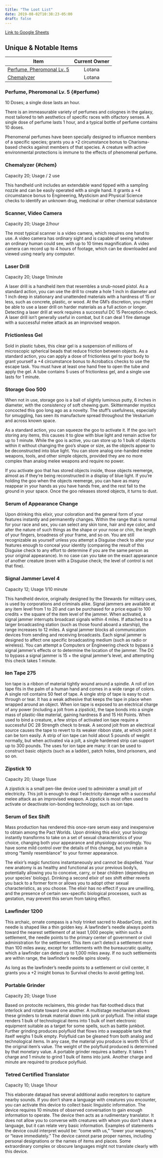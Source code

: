 ```yaml
---
title: "The Loot List"
date: 2019-08-02T10:38:23-05:00
draft: false
---
```

[Link to Google Sheets](https://docs.google.com/spreadsheets/d/17W3IImvDyXO6u-Vwz2MNBDeD5fkVovlLxX3u1JbJymY/edit#gid=0)

## Unique & Notable Items

Item                                  | Current Owner 
--------------------------            |:---------------:
[Perfume, Pheromonal Lv. 5](#perfume) | Lotana
[Chemalyzer](#chem)                   | Lotana

### Perfume, Pheromonal Lv. 5 {#perfume}
10 Doses; a single dose lasts an hour.

There is an immeasurable variety of perfumes and colognes in the galaxy, most tailored to teh aesthetics of specific races with olfactory senses.  A single dose of perfume lasts 1 hour, and a typical bottle of perfume contains 10 doses.

Phenomenal perfumes have been specially designed to influence members of a specific species; grants you a +2 circumstance bonus to Charisma-based checks against members of that species.  A creature with active environmental protections is immune to the effects of phenomenal perfume.

### Chemalyzer {#chem}
Capacity 20; Usage / 2 use

This handheld unit includes an extendable wand tipped with a sampling nozzle and can be easily operated with a single hand.  It grants a +4 circumstance bonus to Engineering, Mysticism and Physical Science checks to identify an unknown drug, medicinal or other chemical substance

### Scanner, Video Camera
Capacity 20; Usage 2/hour

The most typical scanner is a video camera, which requires one hand to use. A video camera has ordinary sight and is capable of seeing whatever an ordinary human could see, with up to 10 times magnification. A video camera can record up to 4 hours of footage, which can be downloaded and viewed using nearly any computer.

### Laser Drill
Capacity 20; Usage 1/minute

A laser drill is a handheld item that resembles a snub-nosed pistol. As a standard action, you can use the drill to create a hole 1 inch in diameter and 1 inch deep in stationary and unattended materials with a hardness of 15 or less, such as concrete, plastic, or wood. At the GM’s discretion, you might be able to use a laser drill on harder materials as a full action or longer. Detecting a laser drill at work requires a successful DC 15 Perception check. A laser drill isn’t generally useful in combat, but it can deal 1 fire damage with a successful melee attack as an improvised weapon.

### Frictionless Gel
Sold in plastic tubes, this clear gel is a suspension of millions of microscopic spherical beads that reduce friction between objects. As a standard action, you can apply a dose of frictionless gel to your body to grant yourself a +4 circumstance bonus to Acrobatics checks to use the escape task. You must have at least one hand free to open the tube and apply the gel. A tube contains 5 uses of frictionless gel, and a single use lasts for 1 minute.

### Storage Goo 500
When not in use, storage goo is a ball of slightly luminous putty, 6 inches in diameter, with the consistency of soft chewing gum. Skittermander mystics concocted this goo long ago as a novelty. The stuff’s usefulness, especially for smuggling, has seen its manufacture spread throughout the Veskarium and across known space.

As a standard action, you can squeeze the goo to activate it. If the goo isn’t storing any items, this causes it to glow with blue light and remain active for up to 1 minute. While the goo is active, you can store up to 1 bulk of objects within it without changing the goo’s shape or size, as the objects appear to be deconstructed into blue light. You can store analog one-handed melee weapons, tools, and other simple objects, provided they are no more complex than analog melee weapons and require no power.

If you activate goo that has stored objects inside, those objects reemerge, almost as if they’re being reconstructed in a display of blue light. If you’re holding the goo when the objects reemerge, you can have as many reappear in your hands as you have hands free, and the rest fall to the ground in your space. Once the goo releases stored objects, it turns to dust.

### Serum of Appearance Change

Upon drinking this elixir, your coloration and the general form of your features instantly and permanently changes. Within the range that is normal for your race and sex, you can select any skin tone, hair and eye color, and alter the nature of such things as the shape or your nose or chin, the length of your fingers, broadness of your frame, and so on. You are still recognizable as yourself unless you attempt a Disguise check to alter your features enough to conceal your identity (comparing the result of this Disguise check to any effort to determine if you are the same person as your original appearance). In no case can you take on the exact appearance of another creature (even with a Disguise check; the level of control is not that fine).

### Signal Jammer Level 4
Capacity 12; Usage 1/10 minute

This handheld device, originally designed by the Stewards for military uses, is used by corporations and criminals alike. Signal jammers are available at any item level from 1 to 20 and can be purchased for a price equal to 100 credits × the square of the item level of the jammer. When activated, a signal jammer interrupts broadcast signals within 4 miles. If attached to a larger broadcasting station (such as those found aboard a starship), the range increases to 12 miles. A signal jammer blocks all communication devices from sending and receiving broadcasts. Each signal jammer is designed to affect one specific broadcasting medium (such as radio or wireless). You can attempt a Computers or Engineering check to bypass a signal jammer’s effects or to determine the location of the jammer. The DC to bypass a signal jammer is 15 + the signal jammer’s level, and attempting this check takes 1 minute.

### Ion Tape 275
Ion tape is a ribbon of material tightly wound around a spindle. A roll of ion tape fits in the palm of a human hand and comes in a wide range of colors. A single roll contains 50 feet of tape. A single strip of tape is easy to cut through or tear. It has a weak adhesive that keeps the tape in place when wrapped around an object. When ion tape is exposed to an electrical charge of any power (including a jolt from a zipstick), the tape bonds into a single mass of plastic-like material, gaining hardness 8 and 15 Hit Points. When used to bind a creature, a few strips of activated ion tape require a successful DC 28 Strength check to break. A second jolt from an electrical source causes the tape to revert to its weaker ribbon state, at which point it can be torn easily. A strip of ion tape can hold about 5 pounds of weight normally, but when activated via a jolt, a single hardened strip can support up to 300 pounds. The uses for ion tape are many: it can be used to construct basic objects (such as a ladder), patch holes, bind prisoners, and so on.

### Zipstick 10
Capacity 20; Usage 1/use

A zipstick is a small pen-like device used to administer a small jolt of electricity. This jolt is enough to deal 1 electricity damage with a successful melee attack as an improvised weapon. A zipstick is most often used to activate or deactivate ion-bonding technology, such as ion tape.

### Serum of Sex Shift
Mass production has rendered this once-rare serum easy and inexpensive to obtain among the Pact Worlds. Upon drinking this elixir, your biology instantly transforms to take on a set of sexual characteristics of your choice, changing both your appearance and physiology accordingly. You have some mild control over the details of this change, but you retain a strong “family resemblance” to your former appearance.

The elixir’s magic functions instantaneously and cannot be dispelled. Your new anatomy is as healthy and functional as your previous body’s, potentially allowing you to conceive, carry, or bear children (depending on your species’ biology). Drinking a second elixir of sex shift either reverts you back to a former form or allows you to adopt other sexual characteristics, as you choose. The elixir has no effect if you are unwilling, and the presence of certain sex-specific biological processes, such as gestation, may prevent this serum from taking effect.

### Lawfinder 1200
This archaic, ornate compass is a holy trinket sacred to AbadarCorp, and its needle is shaped like a thin golden key. A lawfinder’s needle always points toward the nearest settlement of at least 1,000 people; within such a settlement, the needle points to the primary center of government or civil administration for the settlement. This item can’t detect a settlement more than 100 miles away, except for settlements with the bureaucratic quality, which a lawfinder can detect up to 1,000 miles away. If no such settlements are within range, the lawfinder’s needle spins slowly.

As long as the lawfinder’s needle points to a settlement or civil center, it grants you a +2 insight bonus to Survival checks to avoid getting lost.

### Portable Grinder
Capacity 20; Usage 1/use

Based on protocite reclaimers, this grinder has flat-toothed discs that interlock and rotate toward one another. A multistage mechanism allows these grinders to break material down into junk or polyfluid. The initial stage renders 1 bulk of technological items into 1 bulk of inert electronic equipment suitable as a target for some spells, such as battle junkbot. Further grinding produces polyfluid that flows into a swappable tank that itself weighs 1 bulk empty. Polyfluid can be gleaned from both analog and technological items. In any case, the material you produce is worth 10% of the original item’s value. The weight of the polyfluid produced is determined by that monetary value.
A portable grinder requires a battery. It takes 1 charge and 1 minute to grind 1 bulk of items into junk. Another charge and minute are required to produce polyfluid.

### Tetred Certified Translator
Capacity 10; Usage 1/hour

This elaborate datapad has several additional audio receptors to capture nearby sounds. If you don’t share a language with creatures you encounter, you can activate this device to collect basic linguistic information. The device requires 10 minutes of observed conversation to gain enough information to operate. The device then acts as a rudimentary translator. It does not allow you to converse with creatures with whom you don’t share a language, but it can relate very basic information. Examples of statements the device could interpret would be: “come with us,” “lower your weapons,” or “leave immediately.” The device cannot parse proper names, including personal designations or the names of items and places. Some extraordinary complex or obscure languages might not translate clearly with this device.


